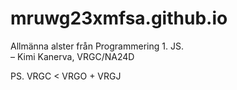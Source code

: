 # mruwg23xmfsa.github.io

Allmänna alster från Programmering 1. JS.\
– Kimi Kanerva, VRGC/NA24D

PS. VRGC < VRGO + VRGJ
